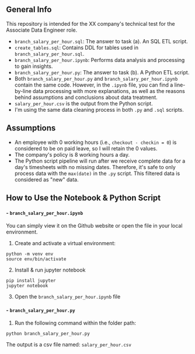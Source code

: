 ## General Info
This repository is intended for the XX company's technical test for the Associate Data Engineer role.
- `branch_salary_per_hour.sql`: The answer to task (a). An SQL ETL script.
- `create_tables.sql`: Contains DDL for tables used in `branch_salary_per_hour.sql`.
- `branch_salary_per_hour.ipynb`: Performs data analysis and processing to gain insights.
- `branch_salary_per_hour.py`: The answer to task (b). A Python ETL script.
- Both `branch_salary_per_hour.py` and `branch_salary_per_hour.ipynb` contain the same code. However, in the `.ipynb` file, you can find a line-by-line data processing with more explanations, as well as the reasons behind assumptions and conclusions about data treatment.
- `salary_per_hour.csv` is the output from the Python script.
- I'm using the same data cleaning process in both `.py` and `.sql` scripts.

## Assumptions
- An employee with 0 working hours (i.e., `checkout - checkin = 0`) is considered to be on paid leave, so I will retain the 0 values.
- The company's policy is 8 working hours a day.
- The Python script pipeline will run after we receive complete data for a day's timesheets with no missing dates. Therefore, it's safe to only process data with the `max(date)` in the `.py` script. This filtered data is considered as "new" data.

## How to Use the Notebook & Python Script
#### - `branch_salary_per_hour.ipynb`
You can simply view it on the Github website or open the file in your local environment.
1. Create and activate a virtual environment:


```
python -m venv env
source env/bin/activate
```
2. Install & run jupyter notebook
```
pip install jupyter
jupyter notebook
```
3. Open the `branch_salary_per_hour.ipynb` file



#### - `branch_salary_per_hour.py`
1. Run the following command within the folder path:
```
python branch_salary_per_hour.py
```
The output is a csv file named: `salary_per_hour.csv`
